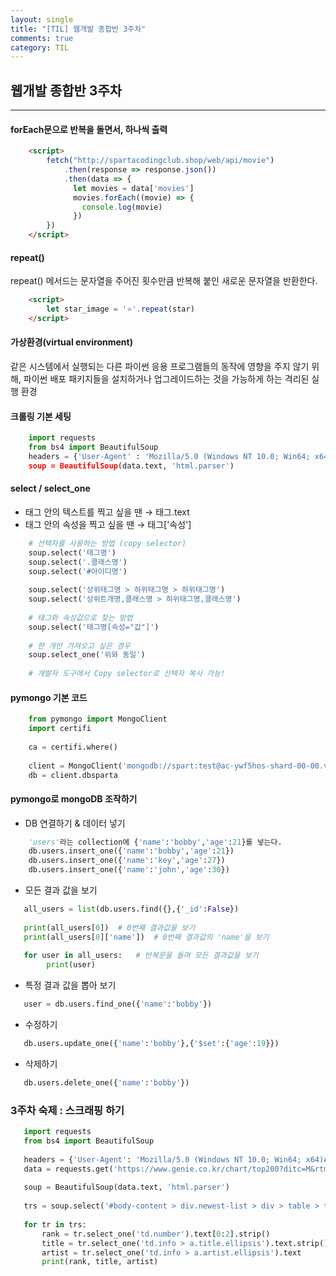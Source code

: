```yaml
---
layout: single
title: "[TIL] 웹개발 종합반 3주차"
comments: true
category: TIL
---
```


## 웹개발 종합반 3주차

---

####  forEach문으로 반복을 돌면서, 하나씩 출력 <br>
```html
    <script>
        fetch("http://spartacodingclub.shop/web/api/movie")
            .then(response => response.json())
            .then(data => {
              let movies = data['movies']
              movies.forEach((movie) => {
                console.log(movie)
              })
        })
    </script>
```
####  repeat()
repeat() 메서드는 문자열을 주어진 횟수만큼 반복해 붙인 새로운 문자열을 반환한다.
```html
    <script>
        let star_image = '⭐'.repeat(star)
    </script>
```
####  가상환경(virtual environment)
같은 시스템에서 실행되는 다른 파이썬 응용 프로그램들의 동작에 영향을 주지 않기 위해, 파이썬 배포 패키지들을 설치하거나 업그레이드하는 것을 가능하게 하는 격리된 실행 환경

####  크롤링 기본 세팅
```python
    import requests
    from bs4 import BeautifulSoup
    headers = {'User-Agent' : 'Mozilla/5.0 (Windows NT 10.0; Win64; x64)AppleWebKit/537.36 (KHTML, like Gecko) Chrome/73.0.36 data = requests.get('https://movie.naver.com/movie/sdb/rank/rmovie.naver?sel=pnt&date=20210829',headers=headers)
    soup = BeautifulSoup(data.text, 'html.parser') 
```

####  select / select_one
* 태그 안의 텍스트를 찍고 싶을 땐 → 태그.text
* 태그 안의 속성을 찍고 싶을 땐 → 태그['속성']
```python
    # 선택자를 사용하는 방법 (copy selector)
    soup.select('태그명')
    soup.select('.클래스명')
    soup.select('#아이디명')
    
    soup.select('상위태그명 > 하위태그명 > 하위태그명')
    soup.select('상위트개명,클래스명 > 하위태그명,클래스명')
    
    # 태그와 속성값으로 찾는 방법
    soup.select('태그명[속성="값"]')
    
    # 한 개만 가져오고 싶은 경우
    soup.select_one('위와 동일')
    
    # 개발자 도구에서 Copy selector로 선택자 복사 가능!
```

####  pymongo 기본 코드

```python
    from pymongo import MongoClient
    import certifi
    
    ca = certifi.where()
    
    client = MongoClient('mongodb://spart:test@ac-ywf5hos-shard-00-00.vcctwzu.mongodb.net:27017,ac-ywf5hos-shard-00-01.vcctwzu.mongodb.net:27017,ac-ywf5hos-shard-00-02.vcctwzu.mongodb.net:27017/?ssl=true&replicaSet=atlas-1f9jmh-shard-0&authSource=admin&retryWrites=true&w=majority',tlsCAFile=ca)
    db = client.dbsparta
```

#### pymongo로 mongoDB 조작하기
* DB 연결하기 & 데이터 넣기
```python
    'users'라는 collection에 {'name':'bobby','age':21}를 넣는다.
    db.users.insert_one({'name':'bobby','age':21})
    db.users.insert_one({'name':'key','age':27})
    db.users.insert_one({'name':'john','age':30})
```
* 모든 결과 값을 보기
```python
   all_users = list(db.users.find({},{'_id':False})
   
   print(all_users[0])  # 0번째 결과값을 보기
   print(all_users[0]['name'])  # 0번째 결과값의 'name'을 보기
   
   for user in all_users:   # 반복문을 돌며 모든 결과값을 보기
        print(user)
```
* 특정 결과 값을 뽑아 보기
```python
   user = db.users.find_one({'name':'bobby'})
```
* 수정하기
```python
   db.users.update_one({'name':'bobby'},{'$set':{'age':19}})
```
* 삭제하기
```python
   db.users.delete_one({'name':'bobby'})
```
### 3주차 숙제 : 스크래핑 하기<br>
```python
   import requests
   from bs4 import BeautifulSoup
   
   headers = {'User-Agent': 'Mozilla/5.0 (Windows NT 10.0; Win64; x64)AppleWebKit/537.36 (KHTML, like Gecko) Chrome/73.0.3683.86 Safari/537.36'}
   data = requests.get('https://www.genie.co.kr/chart/top200?ditc=M&rtm=N&ymd=20210701',headers=headers)
    
   soup = BeautifulSoup(data.text, 'html.parser')
    
   trs = soup.select('#body-content > div.newest-list > div > table > tbody > tr')
    
   for tr in trs:
       rank = tr.select_one('td.number').text[0:2].strip()
       title = tr.select_one('td.info > a.title.ellipsis').text.strip()
       artist = tr.select_one('td.info > a.artist.ellipsis').text
       print(rank, title, artist)

```